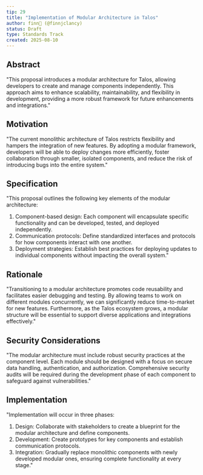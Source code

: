 ```yaml
---
tip: 29
title: "Implementation of Modular Architecture in Talos"
author: finn🥛 (@finnjclancy)
status: Draft
type: Standards Track
created: 2025-08-10
---
```


## Abstract

"This proposal introduces a modular architecture for Talos, allowing developers to create and manage components independently. This approach aims to enhance scalability, maintainability, and flexibility in development, providing a more robust framework for future enhancements and integrations."

## Motivation

"The current monolithic architecture of Talos restricts flexibility and hampers the integration of new features. By adopting a modular framework, developers will be able to deploy changes more efficiently, foster collaboration through smaller, isolated components, and reduce the risk of introducing bugs into the entire system."

## Specification

"This proposal outlines the following key elements of the modular architecture:
1. Component-based design: Each component will encapsulate specific functionality and can be developed, tested, and deployed independently.
2. Communication protocols: Define standardized interfaces and protocols for how components interact with one another.
3. Deployment strategies: Establish best practices for deploying updates to individual components without impacting the overall system."

## Rationale

"Transitioning to a modular architecture promotes code reusability and facilitates easier debugging and testing. By allowing teams to work on different modules concurrently, we can significantly reduce time-to-market for new features. Furthermore, as the Talos ecosystem grows, a modular structure will be essential to support diverse applications and integrations effectively."

## Security Considerations

"The modular architecture must include robust security practices at the component level. Each module should be designed with a focus on secure data handling, authentication, and authorization. Comprehensive security audits will be required during the development phase of each component to safeguard against vulnerabilities."

## Implementation

"Implementation will occur in three phases:
1. Design: Collaborate with stakeholders to create a blueprint for the modular architecture and define components.
2. Development: Create prototypes for key components and establish communication protocols.
3. Integration: Gradually replace monolithic components with newly developed modular ones, ensuring complete functionality at every stage."